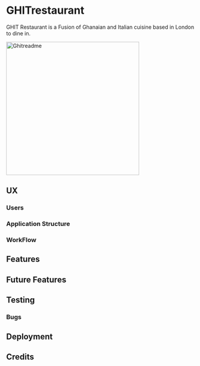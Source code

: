# GHITrestaurant
GHIT Restaurant is a Fusion of Ghanaian and Italian cuisine based in London to dine in.


<img width="356" alt="Ghitreadme" src="https://user-images.githubusercontent.com/65243328/173249709-8e49068c-f163-4cc3-b701-93245fb6fec4.PNG">


## UX
### Users

### Application Structure

  
### WorkFlow



## Features


## Future Features



## Testing
### Bugs


## Deployment



## Credits

  
